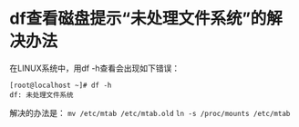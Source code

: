 # df查看磁盘提示“未处理文件系统”的解决办法

在LINUX系统中，用df -h查看会出现如下错误：
```
[root@localhost ~]# df -h
df: 未处理文件系统
```

解决的办法是：
``mv /etc/mtab /etc/mtab.old``
``ln -s /proc/mounts /etc/mtab``

